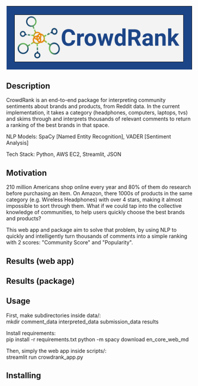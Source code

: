 <div style='text-align:center'><img src='static/CrowdRank_Logo.png'></div>

## Description
CrowdRank is an end-to-end package for interpreting community sentiments about brands and products, from Reddit data. In the current implementation, it takes a category (headphones, computers, laptops, tvs) and skims through and interprets thousands of relevant comments to return a ranking of the best brands in that space.

NLP Models: SpaCy [Named Entity Recognition], VADER [Sentiment Analysis]

Tech Stack: Python, AWS EC2, Streamlit, JSON

## Motivation
210 million Americans shop online every year and 80% of them do research before purchasing an item. On Amazon, there 1000s of products in the same category (e.g. Wireless Headphones) with over 4 stars, making it almost impossible to sort through them. What if we could tap into the collective knowledge of communities, to help users quickly choose the best brands and products?

This web app and package aim to solve that problem, by using NLP to quickly and intelligently turn thousands of comments into a simple ranking with 2 scores: "Community Score" and "Popularity".

## Results (web app)

## Results (package)

## Usage
First, make subdirectories inside data/:  
mkdir comment_data interpreted_data submission_data results

Install requirements:  
pip install -r requirements.txt
python -m spacy download en_core_web_md

Then, simply the web app inside scripts/:  
streamlit run crowdrank_app.py


## Installing


